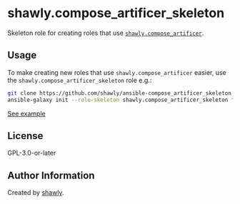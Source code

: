 # shawly.compose_artificer_skeleton

Skeleton role for creating roles that use [`shawly.compose_artificer`](https://github.com/shawly/ansible-role-compose_artificer).

## Usage

To make creating new roles that use `shawly.compose_artificer` easier, use the
`shawly.compose_artificer_skeleton` role e.g.:

```bash
git clone https://github.com/shawly/ansible-compose_artificer_skeleton.git shawly.compose_artificer_skeleton
ansible-galaxy init --role-skeleton shawly.compose_artificer_skeleton "${role_name:?}"
```

[See example](https://github.com/shawly/ansible-role-compose_artificer#skeleton)

## License

GPL-3.0-or-later

## Author Information

Created by [shawly](https://github.com/shawly).
